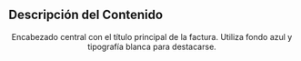 ## Descripción del Contenido
<header>
Encabezado central con el título principal de la factura. Utiliza fondo azul y tipografía blanca para destacarse.

